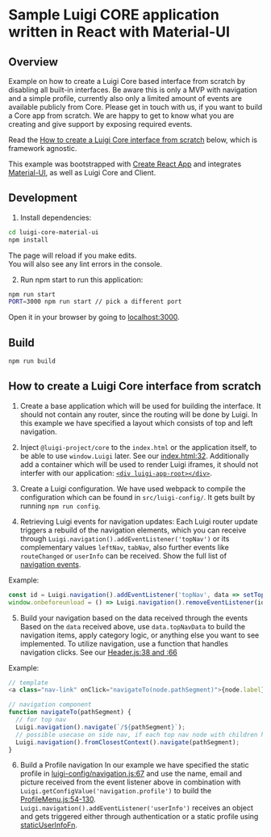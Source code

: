 # Sample Luigi CORE application written in React with Material-UI

## Overview

Example on how to create a Luigi Core based interface from scratch by disabling all built-in interfaces.
Be aware this is only a MVP with navigation and a simple profile, currently also only a limited amount of events are available publicly from Core. Please get in touch with us, if you want to build a Core app from scratch. We are happy to get to know what you are creating and give support by exposing required events.

Read the [How to create a Luigi Core interface from scratch](#how-to-create-a-luigi-core-interface-from-scratch) below, which is framework agnostic.

This example was bootstrapped with [Create React App](https://github.com/facebook/create-react-app) and integrates [Material-UI](https://material-ui.com/), as well as Luigi Core and Client.

## Development

1. Install dependencies:

```bash
cd luigi-core-material-ui
npm install
```
The page will reload if you make edits.<br />
You will also see any lint errors in the console.

2. Run npm start to run this application:

```bash
npm run start
PORT=3000 npm run start // pick a different port
```

Open it in your browser by going to [localhost:3000](http://localhost:3000).

## Build

```bash
npm run build
```

## How to create a Luigi Core interface from scratch

1. Create a base application which will be used for building the interface. It should not contain any router, since the routing will be done by Luigi. In this example we have specified a layout which consists of top and left navigation.

2. Inject `@luigi-project/core` to the `index.html` or the application itself, to be able to use `window.Luigi` later. See our [index.html:32](public/index.html#L32). Additionally add a container which will be used to render Luigi iframes, it should not interfer with our application: [`<div luigi-app-root></div>`](public/index.html#L38). 

3. Create a Luigi configuration. We have used webpack to compile the configuration which can be found in `src/luigi-config/`. It gets built by running `npm run config`.

4. Retrieving Luigi events for navigation updates: 
Each Luigi router update triggers a rebuild of the navigation elements, which you can receive through `Luigi.navigation().addEventListener('topNav')` or its complementary values `leftNav`, `tabNav`, also further events like `routeChanged` or `userInfo` can be received. Show the full list of [navigation events](luigi-core-api.md#addeventlistener).

Example: 
```javascript
const id = Luigi.navigation().addEventListener('topNav', data => setTopNavData(data));
window.onbeforeunload = () => Luigi.navigation().removeEventListener(id); // apply also on component destroy
```

5. Build your navigation based on the data received through the events
Based on the `data` received above, use `data.topNavData` to build the navigation items, apply category logic, or anything else you want to see implemented. To utilize navigation, use a function that handles navigation clicks. See our [Header.js:38 and :66](src/components/Header.js#L38)

Example:
```javascript
// template
<a class="nav-link" onClick="navigateTo(node.pathSegment)">{node.label}</a>

// navigation component
function navigateTo(pathSegment) {
  // for top nav
  Luigi.navigation().navigate(`/${pathSegment}`);
  // possible usecase on side nav, if each top nav node with children has a `navigationContext` defined
  Luigi.navigation().fromClosestContext().navigate(pathSegment);
}
```

6. Build a Profile navigation
In our example we have specified the static profile in [luigi-config/navigation.js:67](src/luigi-config/navigation.js:67) and use the name, email and picture received from the event listener above in combination with `Luigi.getConfigValue('navigation.profile')` to build the [ProfileMenu.js:54-130](src/components/ProfileMenu.js#L54).
`Luigi.navigation().addEventListener('userInfo')` receives an object and gets triggered either through authentication or a static profile using [staticUserInfoFn](navigation-parameters-reference.md#staticuserinfofn).
